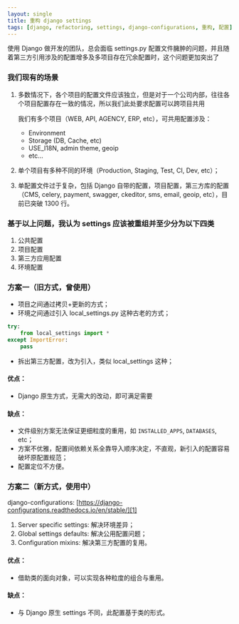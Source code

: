 ```yaml
---
layout: single
title: 重构 django settings
tags: [django, refactoring, settings, django-configurations, 重构, 配置]
---
```

使用 Django 做开发的团队，总会面临 settings.py 配置文件臃肿的问题，并且随着第三方引用涉及的配置增多及多项目存在冗余配置时，这个问题更加突出了

### 我们现有的场景

1. 多数情况下，各个项目的配置文件应该独立，但是对于一个公司内部，往往各个项目配置存在一致的情况，所以我们此处要求配置可以跨项目共用

	我们有多个项目（WEB, API, AGENCY, ERP, etc），可共用配置涉及：

	* Environment 
	* Storage (DB, Cache, etc)
	* USE\_I18N, admin theme, geoip
	* etc…

2. 单个项目有多种不同的环境（Production, Staging, Test, CI, Dev, etc）；
3. 单配置文件过于复杂，包括 Django 自带的配置，项目配置，第三方库的配置（CMS, celery, payment, swagger, ckeditor, sms, email, geoip, etc），目前已突破 1300 行。

### 基于以上问题，我认为 settings 应该被重组并至少分为以下四类

1. 公共配置
2. 项目配置
3. 第三方应用配置
4. 环境配置

### 方案一（旧方式，曾使用）

* 项目之间通过拷贝+更新的方式；
* 环境之间通过引入 local\_settings.py 这种古老的方式；

```python
try:
    from local_settings import *
except ImportError:
    pass
```

* 拆出第三方配置，改为引入，类似 local\_settings 这种；

#### 优点：
* Django 原生方式，无需大的改动，即可满足需要

#### 缺点：
* 文件级别方案无法保证更细粒度的重用，如 `INSTALLED_APPS`, `DATABASES`, etc；
* 方案不优雅，配置间依赖关系全靠导入顺序决定，不直观，新引入的配置容易破坏原配置规范；
* 配置定位不方便。

### 方案二（新方式，使用中）

django-configurations: [https://django-configurations.readthedocs.io/en/stable/][1]

1. Server specific settings: 解决环境差异；
2. Global settings defaults: 解决公用配置问题；
3. Configuration mixins: 解决第三方配置的复用。

#### 优点：
* 借助类的面向对象，可以实现各种粒度的组合与重用。

#### 缺点：
* 与 Django 原生 settings 不同，此配置基于类的形式。

[1]:	https://django-configurations.readthedocs.io/en/stable/